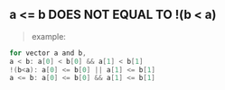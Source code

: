 ## a <= b DOES NOT EQUAL TO !(b < a)

> example:
```c
for vector a and b,
a < b: a[0] < b[0] && a[1] < b[1]
!(b<a): a[0] <= b[0] || a[1] <= b[1]
a <= b: a[0] <= b[0] && a[1] <= b[1]
```

